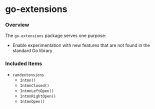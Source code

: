 # go-extensions

### Overview

The `go-extensions` package serves one purpose:
- Enable experimentation with new features that are not found in the standard Go library

### Included Items

- `randextensions`
  - `Intmn()` 
  - `IntmnClosed()`
  - `IntmnLeftOpen()`
  - `IntmnRightOpen()`
  - `IntmnOpen()`